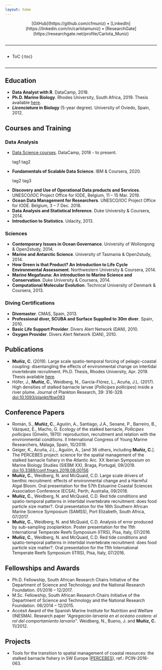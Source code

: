 ```yaml
---
layout: home
---
```


<div style="text-align:center">
[GitHub](https://github.com/cfmuniz) • [LinkedIn](https://linkedin.com/in/carlotamuniz) • [ResearchGate](https://researchgate.net/profile/Carlota_Muniz)
</div>

<hr style="border:0;border-top:1px solid #ddd;margin: 2em 0;" />

* ToC
{:toc}

<hr style="border:0;border-top:1px solid #ddd;margin: 2em 0;" />

## Education
- **Data Analyst with R**. DataCamp, 2018.
- **Ph.D. Marine Biology**. Rhodes University, South Africa, 2019. Thesis available [here](http://hdl.handle.net/10962/75317).
- ***Licenciatura* in Biology** (5-year degree). University of Oviedo, Spain, 2012.

## Courses and Training

<div id="tag-filter" style="display: none;">Filter:
</div>

### Data Analysis
- [Data Science courses](https://www.datacamp.com/profile/cfmuniz1988). DataCamp, 2018 - to present.
  <p class="tags"><span class="tag tag1">tag1</span> <span class="tag tag2">tag2</span></p>
- **Fundamentals of Scalable Data Science**. IBM & Coursera, 2020.
  <p class="tags"><span class="tag tag2">tag2</span> <span class="tag tag3">tag3</span></p>
- **Discovery and Use of Operational Data products and Services**. UNESCO/IOC Project Office for IODE, Belgium, 11 – 15 Mar. 2019.
- **Ocean Data Management for Researchers**. UNESCO/IOC Project Office for IODE. Belgium, 3 – 7 Dec. 2018.
- **Data Analysis and Statistical Inference**. Duke University & Coursera, 2014.
- **Introduction to Statistics**. Udacity, 2013.

### Sciences
- **Contemporary Issues in Ocean Governance**. University of Wollongong & Open2study, 2014.
- **Marine and Antarctic Science**. University of Tasmania & Open2study, 2014.
- **How Green is that Product? An Introduction to Life Cycle Environmental Assessment**. Northwestern University & Coursera, 2014.
- **Marine Megafauna: An introduction to Marine Science and Conservation**. Duke University & Coursera, 2014.
- **Computational Molecular Evolution**. Technical University of Denmark & Coursera, 2013.

### Diving Certifications
- **Divemaster**. CMAS, Spain, 2013.
- **Professional diver, SCUBA and Surface Supplied to 30m diver**. Spain, 2010.
- **Basic Life Support Provider**. Divers Alert Network (DAN), 2010.
- **Oxygen Provider**. Divers Alert Network (DAN), 2010.

## Publications
- **Muñiz, C.** (2019). Large scale spatio-temporal forcing of pelagic-coastal coupling: disentangling the effects of environmental change on intertidal invertebrate recruitment. Ph.D. Thesis, Rhodes University, Apr. 2019. Thesis available [here](http://hdl.handle.net/10962/75317).
- Höfer, J., **Muñiz, C.**, Weidberg, N., García-Flórez, L., Acuña, J.L. (2017). High densities of stalked barnacle larvae (*Pollicipes pollicipes*) inside a river plume. Journal of Plankton Research, 39: 316-329. [doi:10.1093/plankt/fbw093](https://doi.org/10.1093/plankt/fbw093)

## Conference Papers
- Román, S., **Muñiz, C.**, Aguión, A., Santiago, J.A., Seoane, P., Barreiro, B., Vázquez, E., Macho, G. Ecology of the stalked barnacle, *Pollicipes pollicipes* (Gmelin, 1970): reproduction, recruitment and relation with the environmental conditions. II International Congress of Young Marine Researchers, Málaga, Spain, 10/2019.
- Geiger, K., Acuña, J.L., Aguión, A., [and 36 others, including **Muñiz, C.**]. The PERCEBES project: science for the spatial management of the stalked barnacle fishery in the Atlantic Arc. XX Iberian Symposium on Marine Biology Studies (SIEBM XX), Braga, Portugal, 09/2019. [doi:10.3389/conf.fmars.2019.08.00156](https://doi.org/10.3389/conf.fmars.2019.08.00156)
- **Muñiz, C.**, Weidberg, N. and McQuaid, C.D. Large scale drivers of benthic recruitment: effects of environmental change and a Harmful Algal Bloom. Oral presentation for the 57th Estuarine Coastal Sciences Association Conference (ECSA), Perth, Australia, 09/2018.
- **Muñiz, C.**, Weidberg, N. and McQuaid, C.D. Red tide conditions and spatio-temporal patterns in intertidal invertebrate recruitment: does food particle size matter?. Oral presentation for the 16th Southern African Marine Science Symposium (SAMSS), Port Elizabeth, South Africa, 07/2017.
- **Muñiz, C.**, Weidberg, N. and McQuaid, C.D. Analysis of error produced by sub-sampling zooplankton. Poster presentation for the 11th International Temperate Reefs Symposium (ITRS), Pisa, Italy, 07/2016.
- **Muñiz, C.**, Weidberg, N. and McQuaid, C.D. Red tide conditions and spatio-temporal patterns in intertidal invertebrate recruitment: does food particle size matter?. Oral presentation for the 11th International Temperate Reefs Symposium (ITRS), Pisa, Italy, 07/2016.

## Fellowships and Awards
- Ph.D. Fellowship, South African Research Chairs Initiative of the Department of Science and Technology and the National Research Foundation. 01/2016 – 12/2017.
- M.Sc. Fellowship, South African Research Chairs Initiative of the Department of Science and Technology and the National Research Foundation. 06/2014 – 12/2015.
- Accésit Award of the Spanish Marine Institute for Nutrition and Welfare (INESMA). Research paper *"Agregación larvaria en el océano costero: el rol del comportamiento larvario”*. Weidberg, N., Bueno, J. and **Muñiz, C.** 11/2012.

## Projects
- Tools for the transition to spatial management of coastal resources: the stalked barnacle fishery in SW Europe ([PERCEBES](https://www.unioviedo.es/percebes/)), ref.: PCIN-2016-063.
